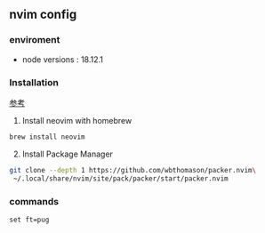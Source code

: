 ## nvim config

### enviroment
- node versions : 18.12.1

### Installation
[参考](https://namileriblog.com/mac/neovim/)

1. Install neovim with homebrew
```bash
brew install neovim
```
2. Install Package Manager
```bash
git clone --depth 1 https://github.com/wbthomason/packer.nvim\
 ~/.local/share/nvim/site/pack/packer/start/packer.nvim
```


### commands
```
set ft=pug
```
